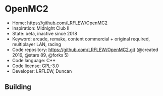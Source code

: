 # OpenMC2

- Home: https://github.com/LRFLEW/OpenMC2
- Inspiration: Midnight Club II
- State: beta, inactive since 2018
- Keyword: arcade, remake, content commercial + original required, multiplayer LAN, racing
- Code repository: https://github.com/LRFLEW/OpenMC2.git (@created 2016, @stars 89, @forks 5)
- Code language: C++
- Code license: GPL-3.0
- Developer: LRFLEW, Duncan

## Building

